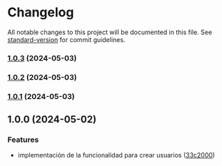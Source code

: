 # Changelog

All notable changes to this project will be documented in this file. See [standard-version](https://github.com/conventional-changelog/standard-version) for commit guidelines.

### [1.0.3](https://github.com/Olmedo1996/ApiDrinkTrackerApp/compare/v1.0.2...v1.0.3) (2024-05-03)

### [1.0.2](https://github.com/Olmedo1996/ApiDrinkTrackerApp/compare/v1.0.1...v1.0.2) (2024-05-03)

### [1.0.1](https://github.com/Olmedo1996/ApiDrinkTrackerApp/compare/v1.0.0...v1.0.1) (2024-05-03)

## 1.0.0 (2024-05-02)


### Features

* implementación de la funcionalidad para crear usuarios ([33c2000](https://github.com/Olmedo1996/ApiDrinkTrackerApp/commit/33c20006c804b03a5e224b4243502429ee06fe0b))
